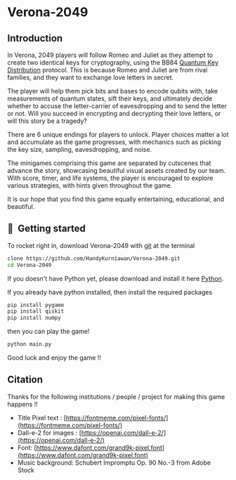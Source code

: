 # Verona-2049

## Introduction
In Verona, 2049 players will follow Romeo and Juliet as they attempt to create two identical keys for cryptography, using the BB84 [Quantum Key Distribution](https://qiskit.org/textbook/ch-algorithms/quantum-key-distribution.html) protocol. This is because Romeo and Juliet are from rival families, and they want to exchange love letters in secret. 

The player will help them pick bits and bases to encode qubits with, take measurements of quantum states, sift their keys, and ultimately decide whether to accuse the letter-carrier of eavesdropping and to send the letter or not.  Will you succeed in encrypting and decrypting their love letters, or will this story be a tragedy? 

There are 6 unique endings for players to unlock. Player choices matter a lot and accumulate as the game progresses, with mechanics such as picking the key size, sampling, eavesdropping, and noise. 

The minigames comprising this game are separated by cutscenes that advance the story, showcasing beautiful visual assets created by our team. With score, timer, and life systems, the player is encouraged to explore various strategies, with hints given throughout the game.  

It is our hope that you find this game equally entertaining, educational, and beautiful.

## :rocket:&nbsp; Getting started 

To rocket right in, download Verona-2049 with [git](https://git-scm.com/) at the terminal
```bash
clone https://github.com/HandyKurniawan/Verona-2049.git
cd Verona-2049
```
If you doesn't have Python yet, please download and install it here [Python](https://www.python.org/).

If you already have python installed, then install the required packages
```bash
pip install pygame
pip install qiskit
pip install numpy
```
then you can play the game!
```bash
python main.py
```

Good luck and enjoy the game !!

## Citation

Thanks for the following institutions / people / project for making this game happens !!

- Title Pixel text : [https://fontmeme.com/pixel-fonts/](https://fontmeme.com/pixel-fonts/)
- Dall-e-2 for images : [https://openai.com/dall-e-2/](https://openai.com/dall-e-2/)
- Font: [https://www.dafont.com/grand9k-pixel.font](https://www.dafont.com/grand9k-pixel.font)
- Music background: Schubert Impromptu Op. 90 No.-3 from Adobe Stock
